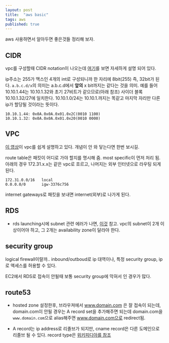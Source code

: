 ```yaml
---
layout: post
title:  "aws basic"
tags: aws
published: true
---
```


aws 사용하면서 알아두면 좋은것들 정리해 보자.

## CIDR

vpc를 구성할때 CIDR notation이 나오는데 [여기](https://ko.wikipedia.org/wiki/%EC%82%AC%EC%9D%B4%EB%8D%94%EB%84%A4%ED%8A%B8%EC%9B%8C%ED%82%B9)를 보면 자세하게 설명 되어 있다.

ip주소는 255가 맥스인 4개의 int로 구성되니까 한 자리에 8bit(255) 즉, 32bit가 된다. `a.b.c.d/x`의 의미는 a.b.c.d에서 **앞의** x bit까지는 같다는 것을 의미.
예를 들어 10.10.1.44는 10.10.1.32와 초기 27비트가 같으므로(아래 참조) 사이더 블록 10.10.1.32/27에 일치한다. 10.10.1.0/24는 10.10.1.까지는 똑같고 마지막 자리만 다른 ip가 할당될 것이라는 뜻이다.

```
10.10.1.44: 0x0A.0x0A.0x01.0x2C(0010 1100)
10.10.1.32: 0x0A.0x0A.0x01.0x20(0010 0000)
```

## VPC


[이 영상](https://www.youtube.com/watch?v=5_bQ6Dgk6k8)이 vpc를 쉽게 설명하고 있다. 개념이 안 와 닿는다면 한번 보시길.

route table은  패킷이 어디로 가야 할지를 명시해 줌. most specific이 먼저 처리 됨. 아래의 경우 172.31.x.x는 같은 vpc로 흐르고, 나머지는 외부 인터넷으로 라우팅 되게 된다.

```
172.31.0.0/16   local
0.0.0.0/0       igw-3376c756
```

internet gateways로 패킷을 보내면 internet(외부)로 나가게 된다.

## RDS

- rds launching시에 subnet 관련 에러가 나면, [이것](https://forums.aws.amazon.com/thread.jspa?threadID=153132) 참고. vpc의  subnet이 2개 이상이어야 하고, 그 2개는 availability zone이 달라야 한다.

## security group

logical firewall이랄까.. inbound/outboud로 ip 대역이나, 특정 security group, ip 로 액세스를 허용할 수 있다.

EC2에서 RDS로 접속이 안될때 보통 security group에 막혀서 인 경우가 많다.

## route53

- hosted zone 설정한후,  브라우져에서 www.domain.com 은 잘 접속이 되는데, domain.com이 안될 경우는 A record set을 추가해주면 되는데 domain.com을 `www.domain.com`으로 alias해주면 www.domain.com으로 redirect됨.

- A record는 ip address로 리졸브가 되지만, cname record은 다른 도메인으로 리졸브 될 수 있다. record type은 [위키피디아를 참조](https://en.wikipedia.org/wiki/List_of_DNS_record_types)








